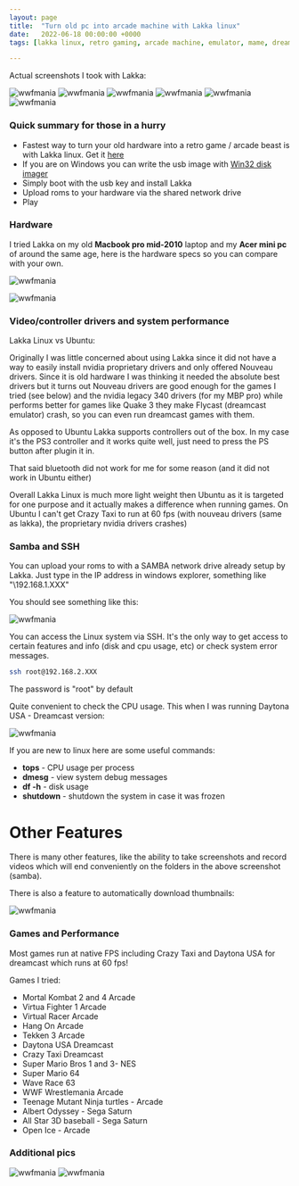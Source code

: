 ```yaml
---
layout: page
title:  "Turn old pc into arcade machine with Lakka linux"
date:   2022-06-18 00:00:00 +0000
tags: [lakka linux, retro gaming, arcade machine, emulator, mame, dreamcast, sega saturn, nes]

---
```


Actual screenshots I took with Lakka:

![wwfmania](/assets/games/tmntu.png)
![wwfmania](/assets/games/wwfmania.png)
![wwfmania](/assets/games/Daytona.png)
![wwfmania](/assets/games/mk2.png)
![wwfmania](/assets/games/hangon.png)
![wwfmania](/assets/games/openice.png)

### Quick summary for those in a hurry
*   Fastest way to turn your old hardware into a retro game / arcade beast is with Lakka linux. Get it [here](https://www.lakka.tv/)
*   If you are on Windows you can write the usb image with [Win32 disk imager](https://sourceforge.net/projects/win32diskimager/)
*   Simply boot with the usb key and install Lakka
*   Upload roms to your hardware via the shared network drive
*   Play

### Hardware

I tried Lakka on my old **Macbook pro mid-2010** laptop and my **Acer mini pc** of around the same age, here is the hardware specs so you can compare with your own.

![wwfmania](/assets/games/mbp_specs.jpg)

![wwfmania](/assets/games/acer.jpg)

### Video/controller drivers and system performance

Lakka Linux vs Ubuntu:

Originally I was little concerned about using Lakka since it did not have a way to easily install nvidia proprietary drivers and only offered Nouveau drivers. Since it is old hardware I was thinking it needed the absolute best drivers but it turns out Nouveau drivers are good enough for the games I tried (see below) and the nvidia legacy 340 drivers (for my MBP pro) while performs better for games like Quake 3 they make Flycast (dreamcast emulator) crash, so you can even run dreamcast games with them.

As opposed to Ubuntu Lakka supports controllers out of the box. In my case it's the PS3 controller and it works quite well, just need to press the PS button after plugin it in.

That said bluetooth did not work for me for some reason (and it did not work in Ubuntu either)

Overall Lakka Linux is much more light weight then Ubuntu as it is targeted for one purpose and it actually makes a difference when running games. On Ubuntu I can't get Crazy Taxi to run at 60 fps (with nouveau drivers (same as lakka), the proprietary nvidia drivers crashes)


### Samba and SSH

You can upload your roms to with a SAMBA network drive already setup by Lakka. Just type in the IP address in windows explorer, something like "\\192.168.1.XXX"

You should see something like this:

![wwfmania](/assets/games/samba.png)

You can access the Linux system via SSH. It's the only way to get access to certain features and info (disk and cpu usage, etc) or check system error messages.

```bash
ssh root@192.168.2.XXX
```
The password is "root" by default

Quite convenient to check the CPU usage. This when I was running Daytona USA - Dreamcast version:

![wwfmania](/assets/games/tops.png)

If you are new to linux here are some useful commands:
*   **tops** - CPU usage per process
*   **dmesg** - view system debug messages
*   **df -h** - disk usage
*   **shutdown** - shutdown the system in case it was frozen

# Other Features
There is many other features, like the ability to take screenshots and record videos which will end conveniently on the folders in the above screenshot (samba).

There is also a feature to automatically download thumbnails:

![wwfmania](/assets/games/lakka_menu.jpg)

### Games and Performance

Most games run at native FPS including Crazy Taxi and Daytona USA for dreamcast which runs at 60 fps!

Games I tried:
*   Mortal Kombat 2 and 4 Arcade
*   Virtua Fighter 1 Arcade
*   Virtual Racer Arcade
*   Hang On Arcade
*   Tekken 3 Arcade
*   Daytona USA Dreamcast
*   Crazy Taxi Dreamcast
*   Super Mario Bros 1 and 3- NES
*   Super Mario 64
*   Wave Race 63
*   WWF Wrestlemania Arcade
*   Teenage Mutant Ninja turtles - Arcade
*   Albert Odyssey - Sega Saturn
*   All Star 3D baseball - Sega Saturn
*   Open Ice - Arcade


### Additional pics

![wwfmania](/assets/games/mpb_logo.jpg)
![wwfmania](/assets/games/mbp_open.jpg)


